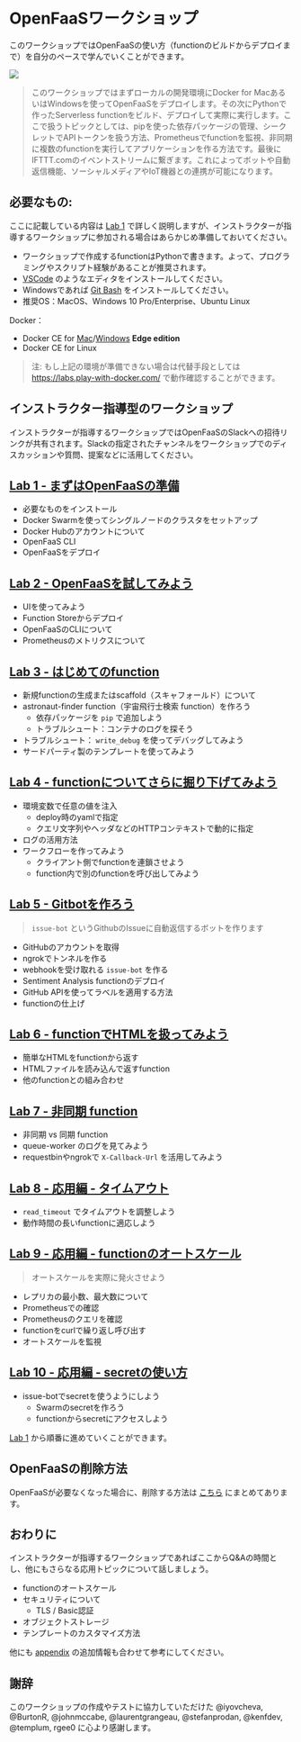 # OpenFaaSワークショップ

このワークショップではOpenFaaSの使い方（functionのビルドからデプロイまで）を自分のペースで学んでいくことができます。

![](https://github.com/openfaas/media/raw/master/OpenFaaS_Magnet_3_1_png.png)

> このワークショップではまずローカルの開発環境にDocker for MacあるいはWindowsを使ってOpenFaaSをデプロイします。その次にPythonで作ったServerless functionをビルド、デプロイして実際に実行します。ここで扱うトピックとしては、pipを使った依存パッケージの管理、シークレットでAPIトークンを扱う方法、Prometheusでfunctionを監視、非同期に複数のfunctionを実行してアプリケーションを作る方法です。最後にIFTTT.comのイベントストリームに繋ぎます。これによってボットや自動返信機能、ソーシャルメディアやIoT機器との連携が可能になります。

## 必要なもの:

ここに記載している内容は [Lab 1](./lab1.md) で詳しく説明しますが、インストラクターが指導するワークショップに参加される場合はあらかじめ準備しておいてください。

* ワークショップで作成するfunctionはPythonで書きます。よって、プログラミングやスクリプト経験があることが推奨されます。
*  [VSCode](https://code.visualstudio.com/download) のようなエディタをインストールしてください。
* Windowsであれば [Git Bash](https://git-scm.com/downloads) をインストールしてください。
* 推奨OS：MacOS、Windows 10 Pro/Enterprise、Ubuntu Linux

Docker：

* Docker CE for [Mac](https://store.docker.com/editions/community/docker-ce-desktop-mac)/[Windows](https://store.docker.com/editions/community/docker-ce-desktop-windows) **Edge edition**
* Docker CE for Linux

> 注: もし上記の環境が準備できない場合は代替手段としては https://labs.play-with-docker.com/ で動作確認することができます。

## インストラクター指導型のワークショップ

インストラクターが指導するワークショップではOpenFaaSのSlackへの招待リンクが共有されます。Slackの指定されたチャンネルをワークショップでのディスカッションや質問、提案などに活用してください。

## [Lab 1 - まずはOpenFaaSの準備](./lab1.md)

* 必要なものをインストール
* Docker Swarmを使ってシングルノードのクラスタをセットアップ
* Docker Hubのアカウントについて
* OpenFaaS CLI
* OpenFaaSをデプロイ

## [Lab 2 - OpenFaaSを試してみよう](./lab2.md)

* UIを使ってみよう
* Function Storeからデプロイ
* OpenFaaSのCLIについて
* Prometheusのメトリクスについて

## [Lab 3 - はじめてのfunction](./lab3.md)

* 新規functionの生成またはscaffold（スキャフォールド）について
* astronaut-finder function（宇宙飛行士検索 function）を作ろう
  * 依存パッケージを `pip` で追加しよう
  * トラブルシュート：コンテナのログを探そう
* トラブルシュート： `write_debug` を使ってデバッグしてみよう
* サードパーティ製のテンプレートを使ってみよう

## [Lab 4 - functionについてさらに掘り下げてみよう](./lab4.md)

* 環境変数で任意の値を注入
  * deploy時のyamlで指定
  * クエリ文字列やヘッダなどのHTTPコンテキストで動的に指定
* ログの活用方法
* ワークフローを作ってみよう
  * クライアント側でfunctionを連鎖させよう
  * function内で別のfunctionを呼び出してみよう

## [Lab 5 - Gitbotを作ろう](./lab5.md)

> `issue-bot` というGithubのIssueに自動返信するボットを作ります

* GitHubのアカウントを取得
* ngrokでトンネルを作る
* webhookを受け取れる `issue-bot` を作る
* Sentiment Analysis functionのデプロイ
* GitHub APIを使ってラベルを適用する方法
* functionの仕上げ

## [Lab 6 - functionでHTMLを扱ってみよう](./lab6.md)

* 簡単なHTMLをfunctionから返す
* HTMLファイルを読み込んで返すfunction
* 他のfunctionとの組み合わせ

## [Lab 7 - 非同期 function](./lab7.md)

* 非同期 vs 同期 function
* queue-worker のログを見てみよう
* requestbinやngrokで `X-Callback-Url` を活用してみよう

## [Lab 8 - 応用編 - タイムアウト](./lab8.md)

* `read_timeout` でタイムアウトを調整しよう
* 動作時間の長いfunctionに適応しよう

## [Lab 9 - 応用編 - functionのオートスケール](./lab9.md)

> オートスケールを実際に発火させよう

* レプリカの最小数、最大数について
* Prometheusでの確認
* Prometheusのクエリを確認
* functionをcurlで繰り返し呼び出す
* オートスケールを監視

## [Lab 10 - 応用編 - secretの使い方](./lab10.md)
* issue-botでsecretを使うようにしよう
  * Swarmのsecretを作ろう
  * functionからsecretにアクセスしよう

[Lab 1](lab1.md) から順番に進めていくことができます。

## OpenFaaSの削除方法

OpenFaaSが必要なくなった場合に、削除する方法は [こちら](https://github.com/openfaas/faas/blob/master/guide/troubleshooting.md#stop-and-remove-openfaas) にまとめてあります。

## おわりに

インストラクターが指導するワークショップであればここからQ&Aの時間とし、他にもさらなる応用トピックについて話しましょう。

* functionのオートスケール
* セキュリティについて
  * TLS / Basic認証
* オブジェクトストレージ
* テンプレートのカスタマイズ方法

他にも [appendix](./appendix.md) の追加情報も合わせて参考にしてください。

## 謝辞

このワークショップの作成やテストに協力していただけた @iyovcheva, @BurtonR, @johnmccabe, @laurentgrangeau, @stefanprodan, @kenfdev, @templum, rgee0 に心より感謝します。
